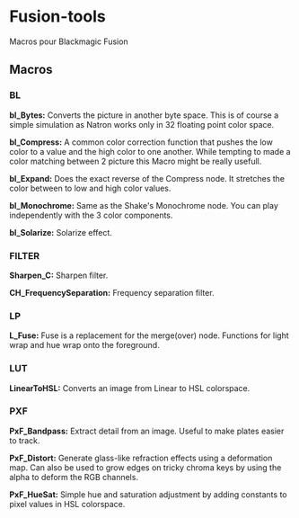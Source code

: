 # Fusion-tools
 Macros pour Blackmagic Fusion


 ## Macros

### BL
**bl_Bytes:**
Converts the picture in another byte space. This is of course a simple simulation as Natron works only in 32 floating point color space.

**bl_Compress:**
A common color correction function that pushes the low color to a value and the high color to one another. While tempting to made a color matching between 2 picture this Macro might be really usefull.

**bl_Expand:**
Does the exact reverse of the Compress node. It stretches the color between to low and high color values.

**bl_Monochrome:**
Same as the Shake's Monochrome node. You can play independently with the 3 color components.

**bl_Solarize:**
Solarize effect.

### FILTER
**Sharpen_C:**
Sharpen filter.

**CH_FrequencySeparation:**
Frequency separation filter.

### LP
**L_Fuse:**
Fuse is a replacement for the merge(over) node. Functions for light wrap and hue wrap onto the foreground.

### LUT
**LinearToHSL:**
Converts an image from Linear to HSL colorspace.

### PXF
**PxF_Bandpass:**
Extract detail from an image. Useful to make plates easier to track.

**PxF_Distort:**
Generate glass-like refraction effects using a deformation map. Can also be used to grow edges on tricky chroma keys by using the alpha to deform the RGB channels. 

**PxF_HueSat:**
Simple hue and saturation adjustment by adding constants to pixel values in HSL colorspace.